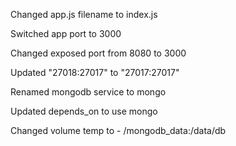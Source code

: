 Changed app.js filename to index.js

Switched app port to 3000

Changed exposed port from 8080 to 3000

Updated "27018:27017" to "27017:27017"

Renamed mongodb service to mongo

Updated depends_on to use mongo

Changed volume temp to - /mongodb_data:/data/db